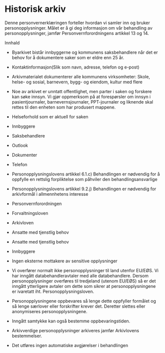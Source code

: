 # Historisk arkiv

 

Denne personvernerklæringen forteller hvordan vi samler inn og bruker personopplysninger. Målet er å gi deg informasjon om vår behandling av personopplysninger, jamfør Personvernforordningens artikkel 13 og 14.

  

Innhald

*   Byarkivet bistår innbyggerne og kommunens saksbehandlere når det er behov for å dokumentere saker som er eldre enn 25 år.  
    
*   Kontaktinformasjon(Slik som navn, adresse, telefon og e-post)  
    
*   Arkivmaterialet dokumenterer alle kommunens virksomheter: Skole, helse- og sosial, barnevern, bygg- og eiendom, kultur med flere  
    
*   Noe av arkivet er unntatt offentlighet, men parter i saken og forskere kan søke innsyn. Vi gjør oppmerksom på at forespørsler om innsyn i pasientjournaler, barnevernsjournaler, PPT-journaler og liknende skal rettes til den enheten som har produsert mappene.  
    
*   Helseforhold som er aktuell for saken  
    
*   Innbyggere  
    
*   Saksbehandlere  
    
*   Outlook  
    
*   Dokumenter  
    
*   Telefon  
    
*   Personopplysningslovens artikkel 6.1.c) Behandlingen er nødvendig for å oppfylle en rettslig forpliktelse som påhviler den behandlingsansvarlige  
    
*   Personopplysningslovens artikkel 9.2.j) Behandlingen er nødvendig for arkivformål i allmennhetens interesse  
    
*   Personvernforordningen  
    
*   Forvaltningsloven  
    
*   Arkivloven  
    
*   Ansatte med tjenstlig behov  
    
*   Ansatte med tjenstlig behov  
    
*   Innbyggere  
    
*   Ingen eksterne mottakere av sensitive opplysninger  
    
*   Vi overfører normalt ikke personopplysninger til land utenfor EU/EØS. Vi har inngått databehandleravtaler med alle databehandlere. Dersom personopplysninger overføres til tredjeland (utenom EU/EØS) så er det inngått ytterligere avtaler om dette som sikrer at personopplysningene er ivaretatt iht. Personopplysningsloven.  
    
*   Personopplysningene oppbevares så lenge dette oppfyller formålet og så lenge særlover eller forskrifter krever det. Deretter slettes eller anonymiseres personopplysningene.  
    
*   Inngått samtykke kan også bestemme oppbevaringstiden.  
    
*   Arkivverdige personopplysninger arkiveres jamfør Arkivlovens bestemmelser.  
    
*   Det utføres ingen automatiske avgjørelser i behandlingen